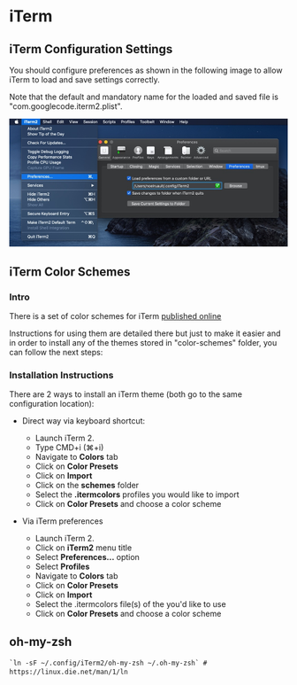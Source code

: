 # iTerm

## iTerm Configuration Settings

You should configure preferences as shown in the following image to allow iTerm to load and save settings correctly.

Note that the default and mandatory name for the loaded and saved file is "com.googlecode.iterm2.plist".

![Settings Example Image](iterm-preferences.jpg)

## iTerm Color Schemes

### Intro

There is a set of color schemes for iTerm [published online](https://github.com/mbadolato/iTerm2-Color-Schemes)

Instructions for using them are detailed there but just to make it easier and in order to install any of the themes stored in "color-schemes" folder, you can follow the next steps:

### Installation Instructions

There are 2 ways to install an iTerm theme (both go to the same configuration location):

* Direct way via keyboard shortcut:
	* Launch iTerm 2.
	* Type CMD+i (⌘+i)
	* Navigate to **Colors** tab
	* Click on **Color Presets**
	* Click on **Import**
	* Click on the **schemes** folder
	* Select the **.itermcolors** profiles you would like to import
	* Click on **Color Presets** and choose a color scheme

* Via iTerm preferences
	* Launch iTerm 2.
	* Click on **iTerm2** menu title
	* Select **Preferences...** option
	* Select **Profiles**
	* Navigate to **Colors** tab
	* Click on **Color Presets**
	* Click on **Import**
	* Select the .itermcolors file(s) of the you'd like to use
	* Click on **Color Presets** and choose a color scheme

## oh-my-zsh

	`ln -sF ~/.config/iTerm2/oh-my-zsh ~/.oh-my-zsh` # https://linux.die.net/man/1/ln
